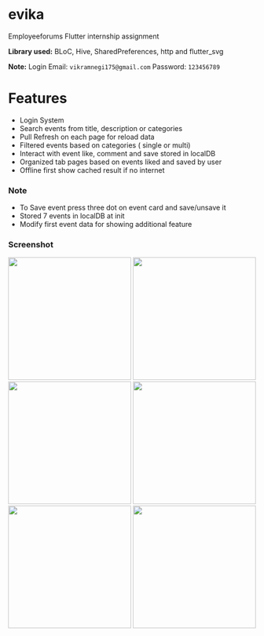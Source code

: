 # evika

Employeeforums Flutter internship assignment 

**Library used:** BLoC, Hive, SharedPreferences, http and flutter_svg
    
**Note:** Login Email: `vikramnegi175@gmail.com` Password: `123456789`
# Features
- Login System
- Search events from title, description or categories
- Pull Refresh on each page for reload data
- Filtered events based on categories ( single or multi)
- Interact with event like, comment and save stored in localDB
- Organized tab pages based on events liked and saved by user
- Offline first show cached result if no internet

### Note
- To Save event press three dot on event card and save/unsave it
- Stored 7 events in localDB at init
- Modify first event data for showing additional feature

### Screenshot
<img src="https://github.com/user-attachments/assets/6f7f767b-2f45-4687-b7a6-65723a435ac9" width="250">
<img src="https://github.com/user-attachments/assets/1105c5f2-7d61-4a18-9bba-6cf5eb207096" width="250">
<img src="https://github.com/user-attachments/assets/0b6b03c6-c53f-4086-a852-c245d13dc73a" width="250">
<img src="https://github.com/user-attachments/assets/00970802-3d02-405f-b3c8-dc7a180905f5" width="250">
<img src="https://github.com/user-attachments/assets/c7b303ec-b017-4a11-b1c0-092b28161ea1" width="250">
<img src="https://github.com/user-attachments/assets/3ecc9b8d-e15c-4e56-8df5-c3ecc9e77433" width="250">
